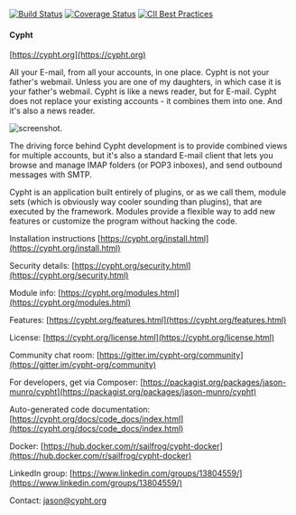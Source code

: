 [![Build Status](https://travis-ci.org/jasonmunro/cypht.svg?branch=master)](https://travis-ci.org/jasonmunro/cypht)
[![Coverage Status](https://coveralls.io/repos/github/jasonmunro/cypht/badge.svg?branch=master)](https://coveralls.io/github/jasonmunro/cypht?branch=master)
[![CII Best Practices](https://bestpractices.coreinfrastructure.org/projects/127/badge)](https://bestpractices.coreinfrastructure.org/projects/127)

#### Cypht
[https://cypht.org](https://cypht.org)

All your E-mail, from all your accounts, in one place. Cypht is not your
father's webmail. Unless you are one of my daughters, in which case it is your
father's webmail. Cypht is like a news reader, but for E-mail. Cypht does not
replace your existing accounts - it combines them into one. And it's also a
news reader.

![screenshot](https://github.com/jasonmunro/cypht-website/blob/master/img/cypht_shot1.png "Unread View").

The driving force behind Cypht development is to provide combined views for
multiple accounts, but it's also a standard E-mail client that lets you browse
and manage IMAP folders (or POP3 inboxes), and send outbound messages with
SMTP.

Cypht is an application built entirely of plugins, or as we call them, module
sets (which is obviously way cooler sounding than plugins), that are executed
by the framework. Modules provide a flexible way to add new features or
customize the program without hacking the code.


Installation instructions [https://cypht.org/install.html](https://cypht.org/install.html)

Security details: [https://cypht.org/security.html](https://cypht.org/security.html)

Module info: [https://cypht.org/modules.html](https://cypht.org/modules.html)

Features: [https://cypht.org/features.html](https://cypht.org/features.html)

License: [https://cypht.org/license.html](https://cypht.org/license.html)

Community chat room: [https://gitter.im/cypht-org/community](https://gitter.im/cypht-org/community)

For developers, get via Composer: [https://packagist.org/packages/jason-munro/cypht](https://packagist.org/packages/jason-munro/cypht)

Auto-generated code documentation: [https://cypht.org/docs/code_docs/index.html](https://cypht.org/docs/code_docs/index.html)

Docker: [https://hub.docker.com/r/sailfrog/cypht-docker](https://hub.docker.com/r/sailfrog/cypht-docker)

LinkedIn group: [https://www.linkedin.com/groups/13804559/](https://www.linkedin.com/groups/13804559/)

Contact: [jason@cypht.org](mailto:jason@cypht.org)
